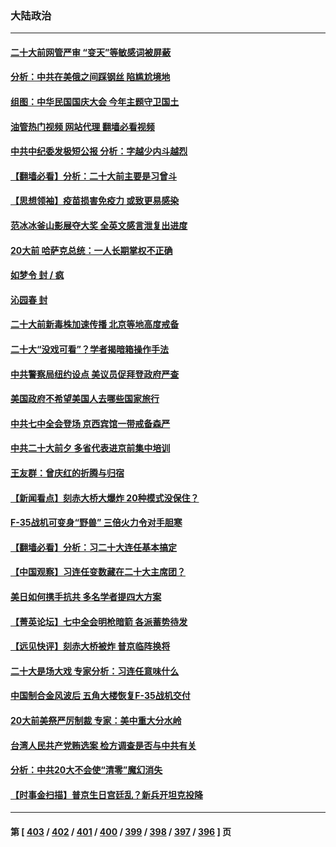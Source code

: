 ### 大陆政治
---
#### [二十大前网管严审 “变天”等敏感词被屏蔽](../../pages/ncid277/n13842389.md?10102045) 
#### [分析：中共在美俄之间踩钢丝 陷尴尬境地](../../pages/ncid277/n13841990.md?10102045) 
#### [组图：中华民国国庆大会 今年主题守卫国土](../../pages/ncid277/n13842113.md?10102045) 
#### [油管热门视频 网站代理 翻墙必看视频](http://209.222.30.114:81/youtube.html?10102045)
#### [中共中纪委发极短公报 分析：字越少内斗越烈](../../pages/ncid277/n13842176.md?10102045) 
#### [【翻墙必看】分析：二十大前主要是习曾斗](../../pages/ncid277/n13842151.md?10102045) 
#### [【思想领袖】疫苗损害免疫力 或致更易感染](../../pages/ncid277/n13821090.md?10102045) 
#### [范冰冰釜山影展夺大奖 全英文感言泄复出进度](../../pages/ncid277/n13841956.md?10102045) 
#### [20大前 哈萨克总统：一人长期掌权不正确](../../pages/ncid277/n13841539.md?10102045) 
#### [如梦令 封 / 疯](../../pages/ncid277/n13841968.md?10102045) 
#### [沁园春 封](../../pages/ncid277/n13841961.md?10102045) 
#### [二十大前新毒株加速传播 北京等地高度戒备](../../pages/ncid277/n13841884.md?10102045) 
#### [二十大“没戏可看”？学者揭暗箱操作手法](../../pages/ncid277/n13841802.md?10102045) 
#### [中共警察局纽约设点 美议员促拜登政府严查](../../pages/ncid277/n13841856.md?10102045) 
#### [美国政府不希望美国人去哪些国家旅行](../../pages/ncid277/n13837562.md?10102045) 
#### [中共七中全会登场 京西宾馆一带戒备森严](../../pages/ncid277/n13841758.md?10102045) 
#### [中共二十大前夕 多省代表进京前集中培训](../../pages/ncid277/n13841684.md?10102045) 
#### [王友群：曾庆红的折腾与归宿](../../pages/ncid277/n13841525.md?10102045) 
#### [【新闻看点】刻赤大桥大爆炸 20种模式没保住？](../../pages/ncid277/n13841437.md?10102045) 
#### [F-35战机可变身“野兽” 三倍火力令对手胆寒](../../pages/ncid277/n13841499.md?10102045) 
#### [【翻墙必看】分析：习二十大连任基本搞定](../../pages/ncid277/n13841660.md?10102045) 
#### [【中国观察】习连任变数藏在二十大主席团？](../../pages/ncid277/n13841601.md?10102045) 
#### [美日如何携手抗共 多名学者提四大方案](../../pages/ncid277/n13839159.md?10102045) 
#### [【菁英论坛】七中全会明枪暗箭 各派蓄势待发](../../pages/ncid277/n13841540.md?10102045) 
#### [【远见快评】刻赤大桥被炸 普京临阵换将](../../pages/ncid277/n13841578.md?10102045) 
#### [二十大是场大戏 专家分析：习连任意味什么](../../pages/ncid277/n13841544.md?10102045) 
#### [中国制合金风波后 五角大楼恢复F-35战机交付](../../pages/ncid277/n13841536.md?10102045) 
#### [20大前美祭严厉制裁 专家：美中重大分水岭](../../pages/ncid277/n13841523.md?10102045) 
#### [台湾人民共产党贿选案 检方调查是否与中共有关](../../pages/ncid277/n13841193.md?10102045) 
#### [分析：中共20大不会使“清零”魔幻消失](../../pages/ncid277/n13841076.md?10102045) 
#### [【时事金扫描】普京生日宫廷乱？新兵开坦克投降](../../pages/ncid277/n13841088.md?10102045) 

---
#### 第 [ [403](./403.md?10102045) / [402](./402.md?10102045) / [401](./401.md?10102045) / [400](./400.md?10102045) / [399](./399.md?10102045) / [398](./398.md?10102045) / [397](./397.md?10102045) / [396](./396.md?10102045) ] 页
